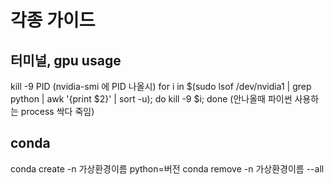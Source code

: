 # 각종 가이드


## 터미널, gpu usage

kill -9 PID (nvidia-smi 에 PID 나올시)
for i in $(sudo lsof /dev/nvidia1 | grep python | awk '{print $2}' | sort -u); do kill -9 $i; done (안나올때 파이썬 사용하는 process 싹다 죽임)

## conda

conda create -n 가상환경이름 python=버전
conda remove -n 가상환경이름 --all
